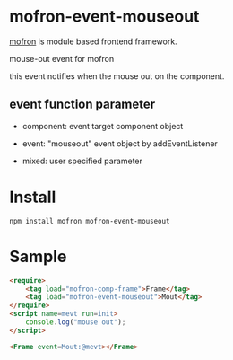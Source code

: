 # mofron-event-mouseout
[mofron](https://mofron.github.io/mofron/) is module based frontend framework.

mouse-out event for mofron

this event notifies when the mouse out on the component.

## event function parameter

- component: event target component object

- event: "mouseout" event object by addEventListener

- mixed: user specified parameter


# Install
```
npm install mofron mofron-event-mouseout
```

# Sample
```html
<require>
    <tag load="mofron-comp-frame">Frame</tag>
    <tag load="mofron-event-mouseout">Mout</tag>
</require>
<script name=mevt run=init>
    console.log("mouse out");
</script>

<Frame event=Mout:@mevt></Frame>
```


